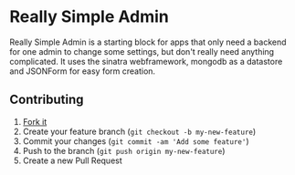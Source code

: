 # Really Simple Admin

Really Simple Admin is a starting block for apps that only need a backend for one admin to change some settings, but don't really need anything complicated. It uses the sinatra webframework, mongodb as a datastore and JSONForm for easy form creation.

## Contributing

1. [Fork it](https://github.com/mushishi78/really-simple-admin/fork)
2. Create your feature branch (`git checkout -b my-new-feature`)
3. Commit your changes (`git commit -am 'Add some feature'`)
4. Push to the branch (`git push origin my-new-feature`)
5. Create a new Pull Request
